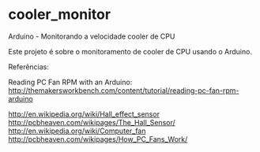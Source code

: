 # cooler_monitor
Arduino - Monitorando a velocidade cooler de CPU

Este projeto é sobre o monitoramento de cooler de CPU usando o Arduino.

Referências:

Reading PC Fan RPM with an Arduino: http://themakersworkbench.com/content/tutorial/reading-pc-fan-rpm-arduino

http://en.wikipedia.org/wiki/Hall_effect_sensor
http://pcbheaven.com/wikipages/The_Hall_Sensor/  
http://en.wikipedia.org/wiki/Computer_fan
http://pcbheaven.com/wikipages/How_PC_Fans_Work/


